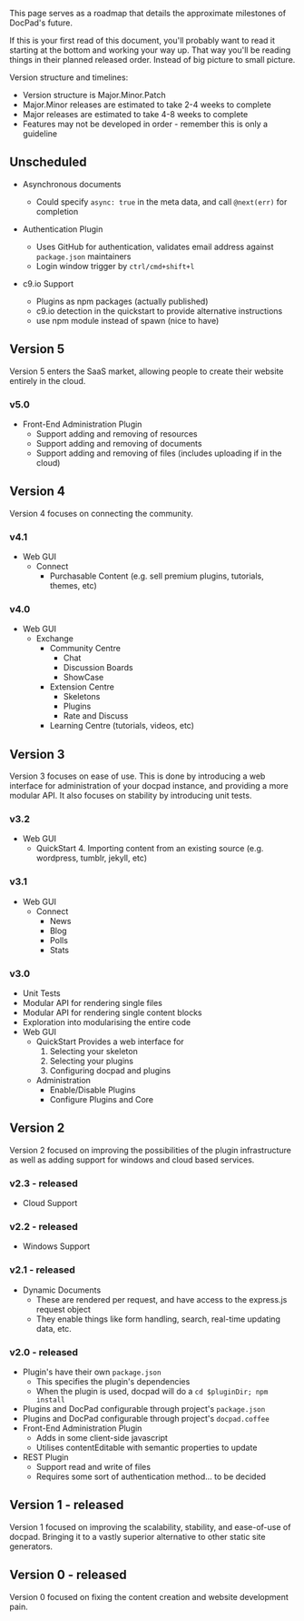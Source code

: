 This page serves as a roadmap that details the approximate milestones of DocPad's future.

If this is your first read of this document, you'll probably want to read it starting at the bottom and working your way up. That way you'll be reading things in their planned released order. Instead of big picture to small picture.

Version structure and timelines:

- Version structure is Major.Minor.Patch
- Major.Minor releases are estimated to take 2-4 weeks to complete
- Major releases are estimated to take 4-8 weeks to complete
- Features may not be developed in order - remember this is only a guideline


## Unscheduled

- Asynchronous documents
	- Could specify `async: true` in the meta data, and call `@next(err)` for completion

- Authentication Plugin
	- Uses GitHub for authentication, validates email address against `package.json` maintainers
	- Login window trigger by `ctrl/cmd+shift+l`

- c9.io Support
	- Plugins as npm packages (actually published)
	- c9.io detection in the quickstart to provide alternative instructions
	- use npm module instead of spawn (nice to have)


## Version 5

Version 5 enters the SaaS market, allowing people to create their website entirely in the cloud.

### v5.0

- Front-End Administration Plugin
	- Support adding and removing of resources
	- Support adding and removing of documents
	- Support adding and removing of files (includes uploading if in the cloud)


## Version 4

Version 4 focuses on connecting the community.

### v4.1

- Web GUI
	- Connect
		- Purchasable Content (e.g. sell premium plugins, tutorials, themes, etc)

### v4.0

- Web GUI
	- Exchange
		- Community Centre
			- Chat
			- Discussion Boards
			- ShowCase
		- Extension Centre
			- Skeletons
			- Plugins
			- Rate and Discuss
		- Learning Centre (tutorials, videos, etc)


## Version 3

Version 3 focuses on ease of use. This is done by introducing a web interface for administration of your docpad instance, and providing a more modular API. It also focuses on stability by introducing unit tests.


### v3.2

- Web GUI
	- QuickStart
		4. Importing content from an existing source (e.g. wordpress, tumblr, jekyll, etc)


### v3.1

- Web GUI
	- Connect
		- News
		- Blog
		- Polls
		- Stats


### v3.0

- Unit Tests
- Modular API for rendering single files
- Modular API for rendering single content blocks
- Exploration into modularising the entire code
- Web GUI
	- QuickStart
		Provides a web interface for
		1. Selecting your skeleton
		2. Selecting your plugins
		3. Configuring docpad and plugins
	- Administration
		- Enable/Disable Plugins
		- Configure Plugins and Core


## Version 2

Version 2 focused on improving the possibilities of the plugin infrastructure as well as adding support for windows and cloud based services.


### v2.3 **- released**

- Cloud Support


### v2.2 **- released**

- Windows Support


### v2.1 **- released**

- Dynamic Documents
	- These are rendered per request, and have access to the express.js request object
	- They enable things like form handling, search, real-time updating data, etc.


### v2.0 **- released**

- Plugin's have their own `package.json`
	- This specifies the plugin's dependencies
	- When the plugin is used, docpad will do a `cd $pluginDir; npm install`
- Plugins and DocPad configurable through project's `package.json`
- Plugins and DocPad configurable through project's `docpad.coffee`
- Front-End Administration Plugin
	- Adds in some client-side javascript
	- Utilises contentEditable with semantic properties to update
- REST Plugin
	- Support read and write of files
	- Requires some sort of authentication method... to be decided



## Version 1 **- released**

Version 1 focused on improving the scalability, stability, and ease-of-use of docpad. Bringing it to a vastly superior alternative to other static site generators.

## Version 0 **- released**

Version 0 focused on fixing the content creation and website development pain.